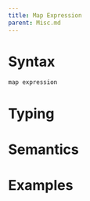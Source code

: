 ```yaml
---
title: Map Expression
parent: Misc.md
---
```


# Syntax

```
map expression
```

# Typing

# Semantics

# Examples

```rust
```
